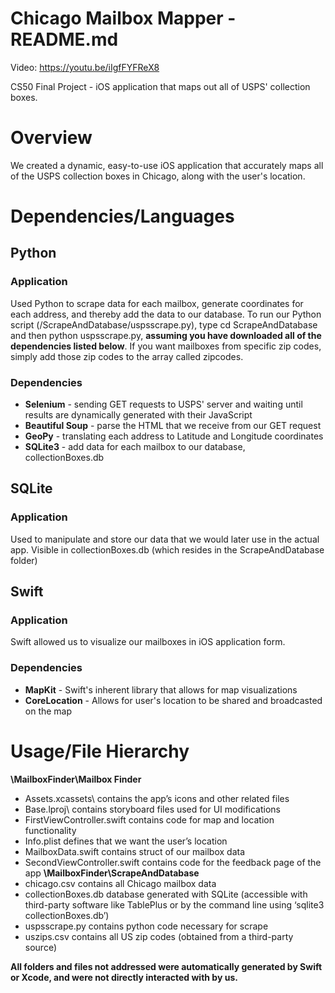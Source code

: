 # Chicago Mailbox Mapper - README.md

Video: https://youtu.be/iIgfFYFReX8

CS50 Final Project - iOS application that maps out all of USPS' collection boxes.
 
# Overview
We created a dynamic, easy-to-use iOS application that accurately maps all of the USPS collection boxes in Chicago, along with the user's location.
 
# Dependencies/Languages
 
## Python
### Application
Used Python to scrape data for each mailbox, generate coordinates for each address, and thereby add the data to our database. To run our Python script (/ScrapeAndDatabase/uspsscrape.py), type cd ScrapeAndDatabase and then python uspsscrape.py, **assuming you have downloaded all of the dependencies listed below**. If you want mailboxes from specific zip codes, simply add those zip codes to the array called zipcodes.
 
### Dependencies
- **Selenium** - sending GET requests to USPS' server and waiting until results are dynamically generated with their JavaScript
- **Beautiful Soup** - parse the HTML that we receive from our GET request
- **GeoPy** - translating each address to Latitude and Longitude coordinates
- **SQLite3** - add data for each mailbox to our database, collectionBoxes.db
 
## SQLite
### Application
Used to manipulate and store our data that we would later use in the actual app. Visible in collectionBoxes.db (which resides in the ScrapeAndDatabase folder)
 
## Swift
### Application
Swift allowed us to visualize our mailboxes in iOS application form.
 
### Dependencies
- **MapKit** - Swift's inherent library that allows for map visualizations
- **CoreLocation** - Allows for user's location to be shared and broadcasted on the map
 
# Usage/File Hierarchy
**\MailboxFinder\Mailbox Finder**
   - Assets.xcassets\ contains the app’s icons and other related files
   - Base.lproj\ contains storyboard files used for UI modifications
   - FirstViewController.swift contains code for map and location functionality
   - Info.plist defines that we want the user’s location
   - MailboxData.swift contains struct of our mailbox data
   - SecondViewController.swift contains code for the feedback page of the app
**\MailboxFinder\ScrapeAndDatabase**
   - chicago.csv contains all Chicago mailbox data
   - collectionBoxes.db database generated with SQLite (accessible with third-party   software like TablePlus or by the command line using ‘sqlite3 collectionBoxes.db’)
   - uspsscrape.py contains python code necessary for scrape
   - uszips.csv contains all US zip codes (obtained from a third-party source)
 
**All folders and files not addressed were automatically generated by Swift or Xcode, and were not directly interacted with by us.**
